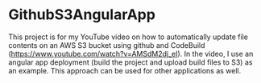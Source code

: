 # GithubS3AngularApp

This project is for my YouTube video on how to automatically update file contents on an AWS S3 bucket using github and CodeBuild (https://www.youtube.com/watch?v=AMSdM2dj_eI). In the video, I use an angular app deployment (build the project and upload build files to S3) as an example. This approach can be used for other applications as well. 


